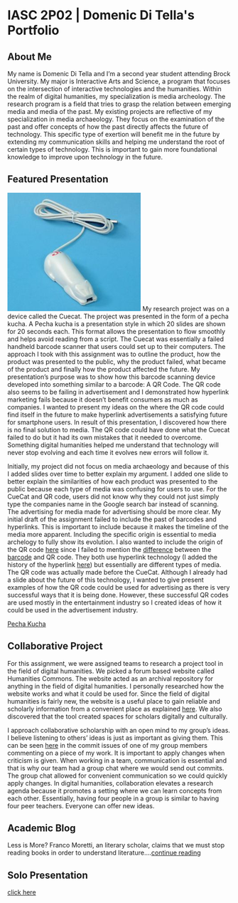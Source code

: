 # IASC 2P02 | Domenic Di Tella's Portfolio

## About Me
My name is Domenic Di Tella and I’m a second year student attending Brock University. My major is Interactive Arts and Science, a program that focuses on the intersection of interactive technologies and the humanities. Within the realm of digital humanities, my specialization is media archeology. The research program is a field that tries to grasp the relation between emerging media and media of the past. My existing projects are reflective of my specialization in media archaeology. They focus on the examination of the past and offer concepts of how the past directly affects the future of technology. This specific type of exertion will benefit me in the future by extending my communication skills and helping me understand the root of certain types of technology. This is important to gain more foundational knowledge to improve upon technology in the future.

## Featured Presentation
	 
![](images/$_35.jpeg)
My research project was on a device called the Cuecat. The project was presented in the form of a pecha kucha. A Pecha kucha is a presentation style in which 20 slides are shown for 20 seconds each. This format allows the presentation to flow smoothly and helps avoid reading from a script. The Cuecat was essentially a failed handheld barcode scanner that users could set up to their computers. The approach I took with this assignment was to outline the product, how the product was presented to the public, why the product failed, what became of the product and finally how the product affected the future. My presentation’s purpose was to show how this barcode scanning device developed into something similar to a barcode: A QR Code. The QR code also seems to be failing in advertisement and I demonstrated how hyperlink marketing fails because it doesn’t benefit consumers as much as companies. I wanted to present my ideas on the where the QR code could find itself in the future to make hyperlink advertisements a satisfying future for smartphone users. In result of this presentation, I discovered how there is no final solution to media. The QR code could have done what the Cuecat failed to do but it had its own mistakes that it needed to overcome. Something digital humanities helped me understand that technology will never stop evolving and each time it evolves new errors will follow it.

Initially, my project did not focus on media archaeology and because of this I added slides over time to better explain my argument. I added one slide to better explain the similarities of how each product was presented to the public because each type of media was confusing for users to use. For the CueCat and QR code, users did not know why they could not just simply type the companies name in the Google search bar instead of scanning. The advertising for media made for advertising should be more clear. My initial draft of the assignment failed to include the past of barcodes and hyperlinks. This is important to include because it makes the timeline of the media more apparent. Including the specific origin is essential to media archelogy to fully show its evolution. I also wanted to include the origin of the  QR code [here](https://github.com/domenicditella/IASC-2P02/commit/1b4211eea778af8c326fa3b563178261b313440d) since I failed to mention the [difference](https://github.com/domenicditella/IASC-2P02/commit/5b318ac51cd6bcead3a5c542282251316775fbcd) between the [barcode](https://github.com/domenicditella/IASC-2P02/commit/37716a342fee961a55ad27d7800a7ca94dbbf6e4) and QR code. They both use hyperlink technology (I added the history of the hyperlink [here](https://github.com/domenicditella/IASC-2P02/commit/4f9310259531cb5906adc712e4756d630e1cec0c)) but essentially are different types of media. The QR code was actually made before the CueCat. Although I already had a slide about the future of this technology, I wanted to give present examples of how the QR code could be used for advertising as there is very successful ways that it is being done. However, these successful QR codes are used mostly in the entertainment industry so I created ideas of how it could be used in the advertisement industry. 

[Pecha Kucha](https://domenicditella.github.io/IASC-2P02/reveal/index.html)

## Collaborative Project
For this assignment, we were assigned teams to research a project tool in the field of digital humanities. We picked a forum based website called Humanities Commons. The website acted as an archival repository for anything in the field of digital humanities. I personally researched how the website works and what it could be used for. Since the field of digital humanities is fairly new, the website is a useful place to gain reliable and scholarly information from a convenient place as explained [here](https://imgur.com/a/dA8Le). We also discovered that the tool created spaces for scholars digitally and culturally.

I approach collaborative scholarship with an open mind to my group’s ideas. I believe listening to others’ ideas is just as important as giving them. This can be seen [here](https://github.com/IascAtBrock/IASC-2P02-TeamPresentations/issues/8) in the commit issues of one of my group members commenting on a piece of my work. It is important to apply changes when criticism is given. When working in a team, communication is essential and that is why our team had a group chat where we would send out commits. The group chat allowed for convenient communication so we could quickly apply changes. In digital humanities, collaboration elevates a research agenda because it promotes a setting where we can learn concepts from each other. Essentially, having four people in a group is similar to having four peer teachers. Everyone can offer new ideas. 


## Academic Blog

Less is More? Franco Moretti, an literary scholar, claims that we must stop reading books in order to understand literature....[continue reading](blog)

## Solo Presentation
[click here](https://domenicditella.github.io/IASC-2P02/reveal/index.html)
